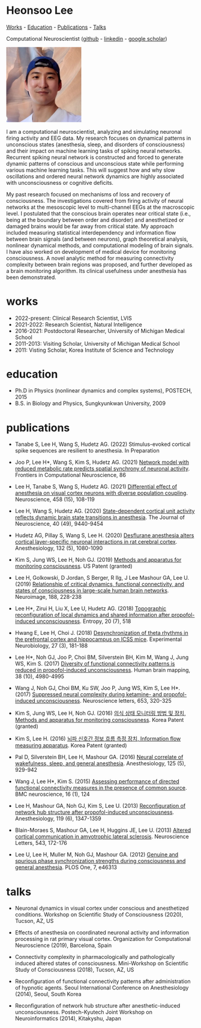 # Heonsoo Lee

[Works](#works) - [Education](#education) - [Publications](#publications) - [Talks](#talks)

Computational Neuroscientist ([github](https://github.com/heonslee) - [linkedin](https://www.linkedin.com/in/heonsoo-lee-167b7048/) - [google scholar](https://scholar.google.com/citations?user=tkmSmY8AAAAJ&hl=en))

<img src="hlee-utah2.jpg" alt="Photo" width="200px" />

  I am a computational neuroscientist, analyzing and simulating neuronal firing activity and EEG data. My research focuses on dynamical patterns in unconscious states (anesthesia, sleep, and disorders of consciousness) and their impact on machine learning tasks of spiking neural networks. Recurrent spiking neural network is constructed and forced to generate dynamic patterns of conscious and unconscious state while performing various machine learning tasks. This will suggest how and why slow oscillations and ordered neural network dynamics are highly associated with unconsciousness or cognitive deficits.

  My past research focused on mechanisms of loss and recovery of consciousness. The investigations covered from firing activity of neural networks at the mesoscopic level to multi-channel EEGs at the macroscopic level. I postulated that the conscious brain operates near critical state (i.e., being at the boundary between order and disorder) and anesthetized or damaged brains would be far away from critical state. My approach included measuring statistical interdependency and information flow between brain signals (and between neurons), graph theoretical analysis, nonlinear dynamical methods, and computational modeling of brain signals. I have also worked on development of medical device for monitoring consciousness. A novel analytic method for measuring connectivity complexity between brain regions was proposed, and further developed as a brain monitoring algorithm. Its clinical usefulness under anesthesia has been demonstrated. 

# works
* 2022-present: Clinical Research Scientist, LVIS
* 2021-2022: Research Scientist, Natural Intelligence
* 2016-2021: Postdoctoral Researcher, University of Michigan Medical School
* 2011-2013: Visiting Scholar, University of Michigan Medical School
* 2011: Visting Scholar, Korea Institute of Science and Technology


# education
* Ph.D in Physics (nonlinear dynamics and complex systems), POSTECH, 2015
* B.S. in Biology and Physics, Sungkyunkwan University, 2009


# publications

- Tanabe S, Lee H, Wang S, Hudetz AG. (2022) Stimulus-evoked cortical spike sequences are resilient to anesthesia. In Preparation

- Joo P, Lee H*, Wang S, Kim S, Hudetz AG. (2021) [Network model with reduced metabolic rate predicts spatial synchrony of neuronal activity](https://doi.org/10.3389/fncom.2021.738362). Frontiers in Computational Neuroscience, 86

- Lee H, Tanabe S, Wang S, Hudetz AG. (2021) [Differential effect of anesthesia on visual cortex neurons with diverse population coupling](https://www.sciencedirect.com/science/article/abs/pii/S0306452220307697?via%3Dihub). Neuroscience, 458 (15), 108-119

- Lee H, Wang S, Hudetz AG. (2020) [State-dependent cortical unit activity reflects dynamic brain state transitions in anesthesia](https://www.jneurosci.org/content/40/49/9440). The Journal of Neuroscience, 40 (49), 9440-9454

- Hudetz AG, Pillay S, Wang S, Lee H. (2020) [Desflurane anesthesia alters cortical layer-specific neuronal interactions in rat cerebral cortex](https://pubs.asahq.org/anesthesiology/article/132/5/1080/109040/Desflurane-Anesthesia-Alters-Cortical-Layer). Anesthesiology, 132 (5), 1080-1090

- Kim S, Jung WS, Lee H, Noh GJ. (2019) [Methods and apparatus for monitoring consciousness](https://patents.google.com/patent/US10506970B2/en). US Patent (granted) 

- Lee H, Golkowski, D Jordan, S Berger, R Ilg, J Lee Mashour GA, Lee U. (2019) [Relationship of critical dynamics, functional connectivity, and states of consciousness in large-scale human brain networks](https://doi.org/10.1016/j.neuroimage.2018.12.011). Neuroimage, 188, 228-238

-  Lee H*, Zirui H, Liu X, Lee U, Hudetz AG. (2018) [Topographic reconfiguration of local dynamics and shared information after propofol-induced unconsciousness](https://doi.org/10.3390%2Fe20070518). Entropy, 20 (7), 518

- Hwang E, Lee H, Choi J. (2018) [Desynchronization of theta rhythms in the prefrontal cortex and hippocampus on ICSS mice](https://doi.org/10.5607%2Fen.2018.27.3.181). Experimental Neurobiology, 27 (3), 181-188

- Lee H*, Noh GJ, Joo P, Choi BM, Silverstein BH, Kim M, Wang J, Jung WS, Kim S. (2017) [Diversity of functional connectivity patterns is reduced in propofol-induced unconsciousness](https://onlinelibrary.wiley.com/doi/abs/10.1002/hbm.23708). Human brain mapping, 38 (10), 4980-4995 

- Wang J, Noh GJ, Choi BM, Ku SW, Joo P, Jung WS, Kim S, Lee H*. (2017) [Suppressed neural complexity during ketamine- and propofol-induced unconsciousness](https://www.sciencedirect.com/science/article/pii/S030439401730441X). Neuroscience letters, 653, 320-325 

- Kim S, Jung WS, Lee H, Noh GJ. (2016) [의식 상태 모니터링 방법 및 장치, Methods and apparatus for monitoring consciousness](https://patents.google.com/patent/KR101939574B1/ko). Korea Patent (granted) 

- Kim S, Lee H. (2016) [뇌파 신호간 정보 흐름 측정 장치, Information flow measuring apparatus](https://patents.google.com/patent/KR20160114406A/ko). Korea Patent (granted)

- Pal D, Silverstein BH, Lee H, Mashour GA. (2016) [Neural correlate of wakefulness, sleep, and general anesthesia](https://pubs.asahq.org/anesthesiology/article/125/5/929/19746/Neural-Correlates-of-Wakefulness-Sleep-and-General). Anesthesiology, 125 (5), 929-942

- Wang J, Lee H*, Kim S. (2015) [Assessing performance of directed functional connectivity measures in the presence of common source](https://bmcneurosci.biomedcentral.com/articles/10.1186/1471-2202-16-S1-P124). BMC neuroscience, 16 (1), 124

- Lee H, Mashour GA, Noh GJ, Kim S, Lee U. (2013) [Reconfiguration of network hub structure after propofol-induced unconsciousness](https://doi.org/10.1097/aln.0b013e3182a8ec8c). Anesthesiology, 119 (6), 1347-1359

- Blain-Moraes S, Mashour GA, Lee H, Huggins JE, Lee U. (2013) [Altered cortical communication in amyotrophic lateral sclerosis](https://doi.org/10.1016/j.neulet.2013.03.028). Neuroscience Letters, 543, 172-176

- Lee U, Lee H, Muller M, Noh GJ, Mashour GA. (2012) [Genuine and spurious phase synchronization strengths during consciousness and general anesthesia](https://journals.plos.org/plosone/article/figure?id=10.1371/journal.pone.0046313.g002). PLOS One, 7, e46313






# talks

- Neuronal dynamics in visual cortex under conscious and anesthetized conditions. Workshop on Scientific Study of Consciousness (2020), Tucson, AZ, US

- Effects of anesthesia on coordinated neuronal activity and information processing in rat primary visual cortex. Organization for Computational Neuroscience (2019), Barcelona, Spain

- Connectivity complexity in pharmacologically and pathologically induced altered states of consciousness. Mini-Workshop on Scientific Study of Consciousness (2018), Tucson, AZ, US

- Reconfiguration of functional connectivity patterns after administration of hypnotic agents. Seoul International Conference on Anesthesiology (2014), Seoul, South Korea

- Reconfiguration of network hub structure after anesthetic-induced unconsciousness. Postech-Kyutech Joint Workshop on Neuroinformatics (2014), Kitakyshu, Japan

